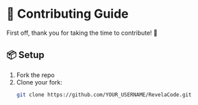 # 🤝 Contributing Guide

First off, thank you for taking the time to contribute! 🚀

## 📦 Setup

1. Fork the repo
2. Clone your fork:  
   ```bash
   git clone https://github.com/YOUR_USERNAME/RevelaCode.git
